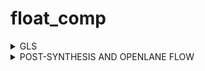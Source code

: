 # float_comp

<details>
   <summary>GLS </summary>


## Pre-Synthesis:
![image](https://github.com/DineshVenkatG/float_comp/assets/99543009/20b6fbc9-373b-4aab-9cc4-fecaf7d5cee5)


![image](https://github.com/DineshVenkatG/float_comp/assets/99543009/577297c9-314c-4467-8418-705cf3998ce4)


![image](https://github.com/DineshVenkatG/float_comp/assets/99543009/602aa7cb-4b2d-421c-937f-682a055861c3)


![image](https://github.com/DineshVenkatG/float_comp/assets/99543009/cb83e1a2-5acc-4af3-b692-505fb45dedf0)


![image](https://github.com/DineshVenkatG/float_comp/assets/99543009/b815fb8b-2261-4605-98a1-42a83c9bf5a5)

abc Results::   

![image](https://github.com/DineshVenkatG/float_comp/assets/99543009/4edf41dd-4f23-482c-87b7-b51aee2607e7)

```show float_comp```

![image](https://github.com/DineshVenkatG/float_comp/assets/99543009/b969761d-f2b3-4726-80f7-1538ad58f79b)


![image](https://github.com/DineshVenkatG/float_comp/assets/99543009/1552cca1-1758-4f3b-98e7-4b3f0b5b643c)

</details>

<details>
    <summary>
        POST-SYNTHESIS AND OPENLANE FLOW
    </summary>
   
## Synthesis :
   
![image](https://github.com/DineshVenkatG/float_comp/assets/99543009/c9093599-43dc-413d-88f9-b038f14f193b)

## Floorplan :

   ![image](https://github.com/DineshVenkatG/float_comp/assets/99543009/e2ff6f58-ad90-4801-b21d-9818ae75d236)


   ```
    cd /home/dinesh/OpenLane/designs/float_comp/runs/RUN_2023.11.04_12.13.55/results/floorplan         
    magic -T /home/dinesh/sky130/sky130.tech lef read /home/dinesh/OpenLane/designs/float_comp/runs/RUN_2023.11.04_12.13.55/tmp/merged.nom.lef def read float_comp.def &
```
   
   ![image](https://github.com/DineshVenkatG/float_comp/assets/99543009/25090887-e894-45b9-80bf-98d9f3229281)

## Placement :

![image](https://github.com/DineshVenkatG/float_comp/assets/99543009/b2aeb25d-ce08-4f63-a0f5-4331ed8d5286)

```
cd /home/dinesh/OpenLane/designs/float_comp/runs/RUN_2023.11.04_12.13.55/results/placement
magic -T /home/dinesh/sky130/sky130.tech lef read /home/dinesh/OpenLane/designs/float_comp/runs/RUN_2023.11.04_12.13.55/tmp/merged.nom.lef def read float_comp.def &
```

![image](https://github.com/DineshVenkatG/float_comp/assets/99543009/c62e6122-8cbc-473a-a371-c28f6b60bc2f)

## Clock Tree Synthesis :

![image](https://github.com/DineshVenkatG/float_comp/assets/99543009/106e0355-3c7b-4517-85e3-728e0c4b32d2)

## Power Domain Network :

![image](https://github.com/DineshVenkatG/float_comp/assets/99543009/ee1503d7-6f47-4589-beb8-86f4f2052e2e)


</details>
